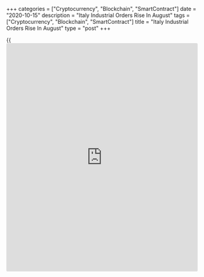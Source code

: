 +++
categories = ["Cryptocurrency", "Blockchain", "SmartContract"]
date = "2020-10-15"
description = "Italy Industrial Orders Rise In August"
tags = ["Cryptocurrency", "Blockchain", "SmartContract"]
title = "Italy Industrial Orders Rise In August"
type = "post"
+++

{{<iframe id="large-banner" src="https://www.bounty.group/#slide=14.0" width="100%" height="600" scrolling="no" style="border: 0px solid rgb(216, 221, 230); border-radius: 3px;">}}

Italy's industrial orders increased at a faster pace in August, data
from the statistical office Istat showed on Thursday.

Industrial orders rose 15.1 percent monthly in August, after a 3.4
percent increase in July.

Orders from domestic market rose 14.7 percent and that from foreign
market increased 15.6 percent in August.

Industrial turnover rose 5.9 percent on month in August, after a 8.0
percent growth in the prior month.

On a year-on-year basis, industrial orders rose 6.1 percent in August,
after a 7.6 percent fall in July.

The industrial turnover fell 3.8 percent annually in August, following a
8.1 percent decline in the previous month.

For comments and feedback [contact](https://www.playgroundfx.com/contact/): editorial@rtt[news](https://www.letsplayfx.com/blog/forex-news-website/).com

[Economic News][1]

 **What parts of the world are seeing the best (and worst) economic
performances lately? Click[here][2] to check out our [Econ Scorecard][2]
and find out! See up-to-the-moment [ranking](https://www.playgroundfx.com/blog/crypto-exchange-ranking/)s for the best and worst
performers in [GDP][3], [unemployment rate][4], [inflation][5] and much
more.**

   1. www.rtt[news](https://www.letsplayfx.com/blog/forex-news-website/).com/Content/EconomicNews.aspx
   2. www.rtt[news](https://www.letsplayfx.com/blog/forex-news-website/).com/economic-scorecard/world-rank/industrial-production/highest-performance.aspx
   3. www.rtt[news](https://www.letsplayfx.com/blog/forex-news-website/).com/economic-scorecard/world-rank/GDP/highest-performance.aspx
   4. www.rtt[news](https://www.letsplayfx.com/blog/forex-news-website/).com/economic-scorecard/world-rank/unemployment-rate/lowest-performance.aspx
   5. www.rtt[news](https://www.letsplayfx.com/blog/forex-news-website/).com/economic-scorecard/world-rank/CPI/highest-performance.aspx